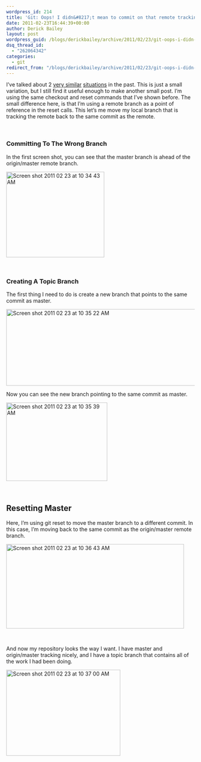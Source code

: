 ```yaml
---
wordpress_id: 214
title: 'Git: Oops! I didn&#8217;t mean to commit on that remote tracking branch!'
date: 2011-02-23T16:44:39+00:00
author: Derick Bailey
layout: post
wordpress_guid: /blogs/derickbailey/archive/2011/02/23/git-oops-i-didn-t-mean-to-commit-on-that-remote-tracking-branch.aspx
dsq_thread_id:
  - "262064342"
categories:
  - git
redirect_from: "/blogs/derickbailey/archive/2011/02/23/git-oops-i-didn-t-mean-to-commit-on-that-remote-tracking-branch.aspx/"
---
```

I&#8217;ve talked about 2 [very similar](http://www.lostechies.com/blogs/derickbailey/archive/2010/04/01/git-oops-i-changed-those-files-in-the-wrong-branch.aspx) [situations](http://www.lostechies.com/blogs/derickbailey/archive/2010/06/08/git-d-oh-i-meant-to-create-a-new-branch-first.aspx) in the past. This is just a small variation, but I still find it useful enough to make another small post. I&#8217;m using the same checkout and reset commands that I&#8217;ve shown before. The small difference here, is that I&#8217;m using a remote branch as a point of reference in the reset calls. This let&#8217;s me move my local branch that is tracking the remote back to the same commit as the remote.

 

### Committing To The Wrong Branch

In the first screen shot, you can see that the master branch is ahead of the origin/master remote branch.

<img src="http://lostechies.com/derickbailey/files/2011/03/Screen-shot-2011-02-23-at-10.34.43-AM.png" border="0" alt="Screen shot 2011 02 23 at 10 34 43 AM" width="262" height="228" />

 

### Creating A Topic Branch

The first thing I need to do is create a new branch that points to the same commit as master.

<img src="http://lostechies.com/derickbailey/files/2011/03/Screen-shot-2011-02-23-at-10.35.22-AM.png" border="0" alt="Screen shot 2011 02 23 at 10 35 22 AM" width="506" height="204" />

Now you can see the new branch pointing to the same commit as master.

<img src="http://lostechies.com/derickbailey/files/2011/03/Screen-shot-2011-02-23-at-10.35.39-AM.png" border="0" alt="Screen shot 2011 02 23 at 10 35 39 AM" width="270" height="209" />

 

## Resetting Master

Here, I&#8217;m using git reset to move the master branch to a different commit. In this case, I&#8217;m moving back to the same commit as the origin/master remote branch.

<img src="http://lostechies.com/derickbailey/files/2011/03/Screen-shot-2011-02-23-at-10.36.43-AM.png" border="0" alt="Screen shot 2011 02 23 at 10 36 43 AM" width="475" height="225" />

 

And now my repository looks the way I want. I have master and origin/master tracking nicely, and I have a topic branch that contains all of the work I had been doing.

<img src="http://lostechies.com/derickbailey/files/2011/03/Screen-shot-2011-02-23-at-10.37.00-AM.png" border="0" alt="Screen shot 2011 02 23 at 10 37 00 AM" width="305" height="229" />

 
